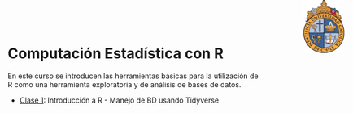 # Computación Estadística con R

<img src="logouccolor.jpg" style="position:absolute;top:0px;right:70px;" width="80" />

En este curso se introducen las herramientas básicas para la utilización de R como una herramienta exploratoria y de análisis de bases de datos.

- [Clase 1](https://rubensoza.github.io/Curso-Ripley-R/Clase-1.html): Introducción a R - Manejo de BD usando Tidyverse